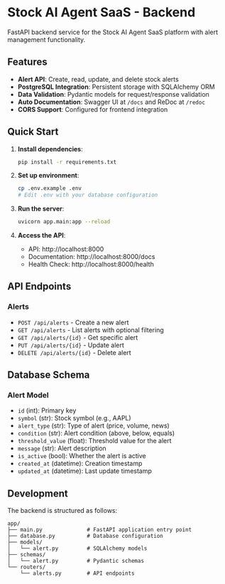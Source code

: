 # Stock AI Agent SaaS - Backend

FastAPI backend service for the Stock AI Agent SaaS platform with alert management functionality.

## Features

- **Alert API**: Create, read, update, and delete stock alerts
- **PostgreSQL Integration**: Persistent storage with SQLAlchemy ORM
- **Data Validation**: Pydantic models for request/response validation
- **Auto Documentation**: Swagger UI at `/docs` and ReDoc at `/redoc`
- **CORS Support**: Configured for frontend integration

## Quick Start

1. **Install dependencies**:
   ```bash
   pip install -r requirements.txt
   ```

2. **Set up environment**:
   ```bash
   cp .env.example .env
   # Edit .env with your database configuration
   ```

3. **Run the server**:
   ```bash
   uvicorn app.main:app --reload
   ```

4. **Access the API**:
   - API: http://localhost:8000
   - Documentation: http://localhost:8000/docs
   - Health Check: http://localhost:8000/health

## API Endpoints

### Alerts

- `POST /api/alerts` - Create a new alert
- `GET /api/alerts` - List alerts with optional filtering
- `GET /api/alerts/{id}` - Get specific alert
- `PUT /api/alerts/{id}` - Update alert
- `DELETE /api/alerts/{id}` - Delete alert

## Database Schema

### Alert Model

- `id` (int): Primary key
- `symbol` (str): Stock symbol (e.g., AAPL)
- `alert_type` (str): Type of alert (price, volume, news)
- `condition` (str): Alert condition (above, below, equals)
- `threshold_value` (float): Threshold value for the alert
- `message` (str): Alert description
- `is_active` (bool): Whether the alert is active
- `created_at` (datetime): Creation timestamp
- `updated_at` (datetime): Last update timestamp

## Development

The backend is structured as follows:

```
app/
├── main.py              # FastAPI application entry point
├── database.py          # Database configuration
├── models/
│   └── alert.py         # SQLAlchemy models
├── schemas/
│   └── alert.py         # Pydantic schemas
└── routers/
    └── alerts.py        # API endpoints
```